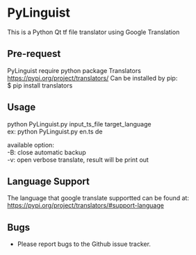 # PyLinguist
This is a Python Qt tf file translator using Google Translation

## Pre-request
PyLinguist require python package Translators  
https://pypi.org/project/translators/
Can be installed by pip:  
$ pip install translators  

## Usage
python PyLinguist.py input\_ts\_file target\_language  
ex: python PyLinguist.py en.ts de  

available option:  
-B: close automatic backup  
-v: open verbose translate, result will be print out  

## Language Support
The language that google translate supportted can be found at:  
https://pypi.org/project/translators/#support-language

## Bugs
* Please report bugs to the Github issue tracker.
